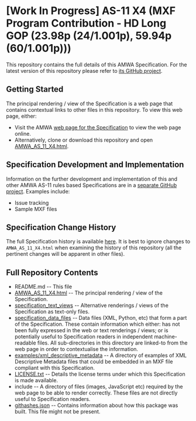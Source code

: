 # **[Work In Progress]** AS-11 X4 (MXF Program Contribution - HD Long GOP (23.98p (24/1.001p), 59.94p (60/1.001p)))

This repository contains the full details of this AMWA Specification. For the latest version of this repository please refer to [its GitHub project](https://github.com/AMWA-TV/AS-11_X4/).

## Getting Started

The principal rendering / view of the Specification is a web page that contains contextual links to other files in this repository. To view this web page, either:
* Visit the AMWA [web page for the Specification](http://amwa.tv/projects/AS-11-X4.shtml) to view the web page online.
* Alternatively, clone or download this repository and open [AMWA_AS_11_X4.html](AMWA_AS_11_X4.html).

## Specification Development and Implementation

Information on the further development and implementation of this and other AMWA AS-11 rules based Specifications are in a [separate GitHub project](https://github.com/AMWA-TV/AS-11_Overview/). Examples include:
* Issue tracking
* Sample MXF files

## Specification Change History

The full Specification history is available [here](https://github.com/AMWA-TV/AS-11_X4/commits). It is best to ignore changes to `AMWA_AS_11_X4.html` when examining the history of this repository (all the pertinent changes will be apparent in other files).

## Full Repository Contents

* README.md -- This file
* [AMWA_AS_11_X4.html](AMWA_AS_11_X4.html) -- The principal rendering / view of the Specification.
* [specification_text_views](specification_text_views) -- Alternative renderings / views of the Specification as text-only files.
* [specification_data_files](specification_data_files) -- Data files (XML, Python, etc) that form a part of the Specification. These contain information which either: has not been fully expressed in the web or text renderings / views; or is potentially useful to Specification readers in independent machine-readable files. All sub-directories in this directory are linked-to from the web page in order to contextualise the information.
* [examples/xml_descriptive_metadata](examples/xml_descriptive_metadata) -- A directory of examples of XML Descriptive Metadata files that could be embedded in an MXF file compliant with this Specification.
* [LICENSE.txt](LICENSE.txt) -- Details the license terms under which this Specification is made available.
* include -- A directory of files (images, JavaScript etc) required by the web page to be able to render correctly. These files are not directly useful to Specification readers.
* [githashes.json](githashes.json) -- Contains information about how this package was built. This file might not be present.

